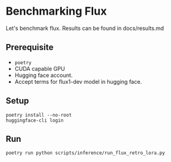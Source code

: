 # Benchmarking Flux

Let's benchmark flux. Results can be found in docs/results.md


## Prerequisite
- `poetry`
- CUDA capable GPU
- Hugging face account.
- Accept terms for flux1-dev model in hugging face.

## Setup

```
poetry install --no-root
huggingface-cli login
```

## Run

```
poetry run python scripts/inference/run_flux_retro_lora.py
```